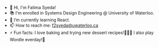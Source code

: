 

- 👋 Hi, I'm Fatima Syeda!
- 📚 I'm enrolled in Systems Design Engineering @ University of Waterloo.
- 🌱 I’m currently learning React.
- 📫 How to reach me: f2syeda@uwaterloo.ca
- ⚡ Fun facts: I love baking and trying new dessert recipes!🍪🥮🧁 I also play Wordle everday!🧩

